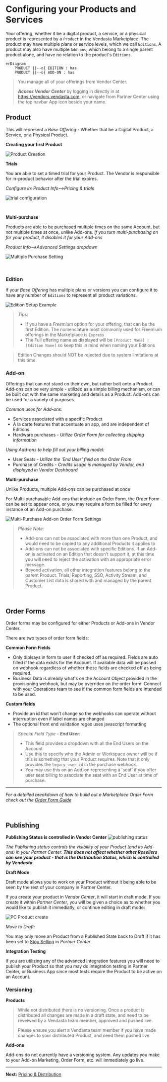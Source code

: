 # Configuring your Products and Services

Your offering, whether it be a digital product, a service, or a physical product is represented by a `Product` in the Vendasta Marketplace. The product may have multiple plans or service levels, which we call `Editions`. A product may also have multiple `Add-ons`, which belong to a single parent product alone, and have no relation to the product's `Editions`.

``` mermaid
erDiagram
    PRODUCT ||--o{ EDITION : has
    PRODUCT ||--o{ ADD-ON : has
```

<!-- theme: info -->
>You manage all of your offerings from Vendor Center.  
>
>_**Access Vendor Center**_ by logging in directly in at <a href="https://vendors.vendasta.com" target="_blank">https://vendors.vendasta.com</a>, or navigate from Partner Center using the top navbar App icon beside your name.

## Product

This will represent a _Base Offering_ - Whether that be a Digital Product, a Service, or a Physical Product.

**Creating your first Product**

![Product Creation](../../assets/images/getting_started/product_creation.png)

**Trials**

You are able to set a timed trial for your Product. The Vendor is responsible for in-product behavior after the trial expires.

_Configure in: Product Info-->Pricing & trials_

![trial configuration](../../assets/images/getting_started/VendorCenter_TrialConfig.png)

&nbsp;

**Multi-purchase**

Products are able to be purchased multiple times on the same Account, but not multiple times at once, unlike Add-ons. _If you turn multi-purchasing on for your product, it disables it for your Add-ons_

_Product Info-->Advanced Settings dropdown_

![Multiple Purchase Setting](../../assets/images/getting_started/VendorCenter_MultiPurchase.png)

&nbsp;

### Edition

If your _Base Offering_ has multiple plans or versions you can configure it to have any number of `Editions` to represent all product variations.

![Edition Setup Example](../../assets/images/getting_started/edition_configuration.png)

<!-- theme: info -->
>_Tips:_
>* If you have a _Freemium_ option for your offering, that can be the first Edition. The nomenclature most commonly used for Freemium offerings in the Marketplace is `Express`
>* The Full offering name as displayed will be `[Product Name] | [Edition Name]` so keep this in mind when naming your Editions
<!-- theme: warning -->

> Edition Changes should NOT be rejected due to system limitations at this time.
&nbsp;

### Add-on

Offerings that can not stand on their own, but rather bolt onto a Product. Add-ons can be very simple - utilized as a simple billing mechanism, or can be built out with the same marketing and details as a Product. Add-ons can be used for a variety of purposes. 

_Common uses for Add-ons:_
* Services associated with a specific Product
* À la carte features that accentuate an app, and are independent of Editions.
* Hardware purchases - _Utilize Order Form for collecting shipping information_

_Using Add-ons to help fill out your billing model:_
* User Seats - _Utilize the 'End User' field on the Order From_
* Purchase of Credits - _Credits usage is managed by Vendor, and displayed in Vendor Dashboard_


**Multi-purchase**

Unlike Products, multiple Add-ons can be purchased at once

For Multi-purchasable Add-ons that include an Order Form, the Order Form can be set to appear once, or you may require a form be filled for every instance of an Add-on purchase.

![Multi-Purchase Add-on Order Form Settings](../../assets/images/getting_started/VendorCenter_Addon_Multipurchase.png)

<!-- theme: warning -->
>_Please Note:_
>
>* Add-ons can not be associated with more than one Product, and would need to be copied to any additional Products it applies to
>* Add-ons can not be associated with specific Editions. If an Add-on is activated on an Edition that doesn't support it, at this time you will need to reject the activation with an appropriate error message.
>* Beyond activation, all other integration features belong to the parent Product. Trials, Reporting, SSO, Activity Stream, and Customer List data is shared with and managed by the parent Product.

&nbsp;

## Order Forms

Order forms may be configured for either Products or Add-ons in Vendor Center.

There are two types of order form fields:

**Common Form Fields**

* Only diplsays in form to user if checked off as required. Fields are auto filled if the data exists for the Account. If available data will be passed on webhook regardless of whether these fields are checked off as being required.
* Business Data is already what's on the Account Object provided in the provisioning webhook, but may be overriden on the order form. Connect with your Operations team to see if the common form fields are intended to be used.

**Custom fields**

* Provide an id that won’t change so the webhooks can operate without interruption even if label names are changed
* The optional front end validation regex uses javascript formatting

<!-- theme: info -->
>_Special Field Type - **End User**:_
>* This field provides a dropdown with all the End Users on the Account
>* Use this to specify who the Admin or Workspace owner will be if this is something that your Product requires. Note that it only provides the `legacy_user_id` in the purchase webhook.
>* You may use this on an Add-on representing a 'seat' if you offer user seat billing to associate the seat with an End User at time of purchase.
--- 
_For a detailed breakdown of how to build out a Marketplace Order Form check out the [Order Form Guide](https://support.vendasta.com/hc/en-us/articles/11457612251799-Order-Form-Guide-for-Marketplace-Vendors)_

&nbsp;

## Publishing

**Publishing Status is controlled in Vendor Center**
![publishing status](../../assets/images/getting_started/publishing_status.png)

_The Publishing status controls the visibility of your Product (and its Add-ons) in your Partner Center. **This does not affect whether other Resellers can see your product - that is the Distribution Status, which is controlled by Vendasta.**_

**Draft Mode**

Draft mode allows you to work on your Product without it being able to be seen by the rest of your company in Partner Center. 


If you create your product in _Vendor Center_, it will start in draft mode. If you create it within _Partner Center_, you will be given a choice as to whether you would like to publish it immediatly, or continue editing in draft mode:

![PC Product create](../../assets/images/getting_started/pc_product_create.png)


_Move to Draft:_

 You may only move an Product from a Published State back to Draft if it has been set to [Stop Selling](https://support.vendasta.com/hc/en-us/articles/4406952901015#h_cf09ba71-da66-4723-8b6d-b0072f540079) in _Partner Center_. 

**Integration Testing**

If you are utilizing any of the advanced integration features you will need to publish your Product so that you may do integration testing in Partner Center, or Business App since most tests require the Product to be active on an Account.


### Versioning
**Products**
<!-- theme: warning -->
>While not distributed there is no versioning. Once a product is distributed all changes are made in a draft state, and need to be reveiwed by a Vendasta team member, approved and pushed live. 
>
>Please ensure you alert a Vendasta team member if you have made changes to your distributed Product, and need them pushed live.

**Add-ons**

Add-ons do not currently have a versioning system. Any updates you make to your Add-on Marketing, Order Form, etc. will immediately go live.

---

**Next:** [Pricing & Distribution](https://developers.vendasta.com/vendor/ZG9jOjIxMDYwOTE0-pricing-and-distribution)